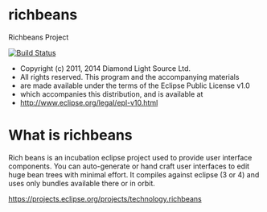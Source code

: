 # richbeans
Richbeans Project

[![Build Status](https://api.travis-ci.org/eclipse/richbeans.png)](https://travis-ci.org/eclipse/richbeans)
 
 * Copyright (c) 2011, 2014 Diamond Light Source Ltd.
 * All rights reserved. This program and the accompanying materials
 * are made available under the terms of the Eclipse Public License v1.0
 * which accompanies this distribution, and is available at
 * http://www.eclipse.org/legal/epl-v10.html
 
# What is richbeans
Rich beans is an incubation eclipse project used to provide user interface components. You can auto-generate or hand craft user interfaces to edit huge bean trees with minimal effort. It compiles against eclipse (3 or 4) and uses only bundles available there or in orbit.

https://projects.eclipse.org/projects/technology.richbeans

